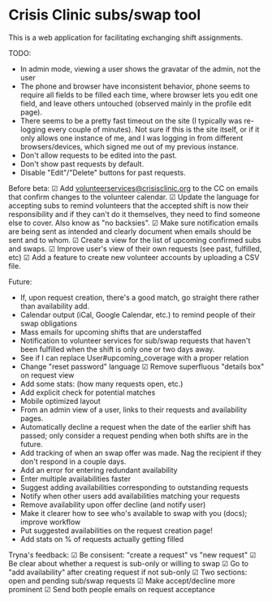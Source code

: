 # Crisis Clinic subs/swap tool

This is a web application for facilitating exchanging shift assignments.

TODO:
* In admin mode, viewing a user shows the gravatar of the admin, not the user
* The phone and browser have inconsistent behavior, phone seems to require all fields to be filled each time, where browser lets you edit one field, and leave others untouched (observed mainly in the profile edit page).
* There seems to be a pretty fast timeout on the site (I typically was re-logging every couple of minutes).  Not sure if this is the site itself, or if it only allows one instance of me, and I was logging in from different browsers/devices, which signed me out of my previous instance.
* Don't allow requests to be edited into the past.
* Don't show past requests by default.
* Disable "Edit"/"Delete" buttons for past requests.

Before beta:
☑ Add volunteerservices@crisisclinic.org to the CC on emails that confirm changes to the volunteer calendar.
☑ Update the language for accepting subs to remind volunteers that the accepted shift is now their responsibility and if they can't do it themselves, they need to find someone else to cover. Also know as "no backsies".
☑ Make sure notification emails are being sent as intended and clearly document when emails should be sent and to whom.
☑ Create a view for the list of upcoming confirmed subs and swaps.
☑ Improve user's view of their own requests (see past, fulfilled, etc)
☑ Add a feature to create new volunteer accounts by uploading a CSV file.

Future:
* If, upon request creation, there's a good match, go straight there rather than availability add.
* Calendar output (iCal, Google Calendar, etc.) to remind people of their swap obligations
* Mass emails for upcoming shifts that are understaffed
* Notification to volunteer services for sub/swap requests that haven't been fulfilled when the shift is only one or two days away.
* See if I can replace User#upcoming_coverage with a proper relation
* Change "reset password" language
☑ Remove superfluous "details box" on request view
* Add some stats: (how many requests open, etc.)
* Add explicit check for potential matches
* Mobile optimized layout
* From an admin view of a user, links to their requests and availability pages.
* Automatically decline a request when the date of the earlier shift has passed; only consider a request pending when both shifts are in the future.
* Add tracking of when an swap offer was made. Nag the recipient if they don't respond in a couple days.
* Add an error for entering redundant availability
* Enter multiple availabilities faster
* Suggest adding availabilities corresponding to outstanding requests
* Notify when other users add availabilities matching your requests
* Remove availability upon offer decline (and notify user)
* Make it clearer how to see who's available to swap with you (docs); improve workflow
* Put suggested availabilities on the request creation page!
* Add stats on % of requests actually getting filled

Tryna's feedback:
☑︎ Be consisent: "create a request" vs "new request"
☑︎ Be clear about whether a request is sub-only or willing to swap
☑︎ Go to "add availability" after creating request if not sub-only
☑︎ Two sections: open and pending sub/swap requests
☑︎ Make accept/decline more prominent
☑︎ Send both people emails on request acceptance